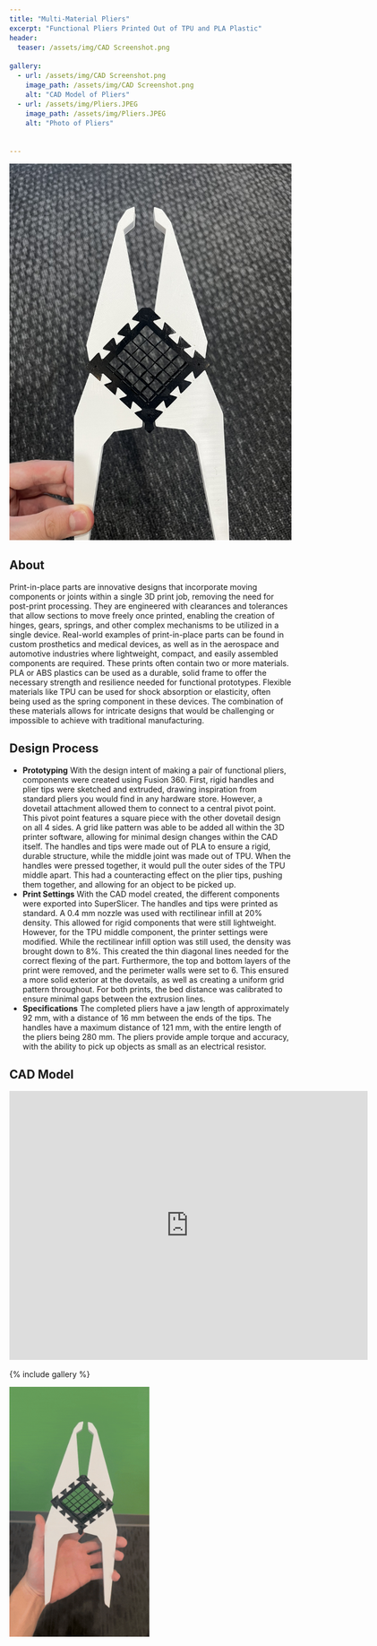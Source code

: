 ```yaml
---
title: "Multi-Material Pliers"
excerpt: "Functional Pliers Printed Out of TPU and PLA Plastic"
header:
  teaser: /assets/img/CAD Screenshot.png

gallery:
  - url: /assets/img/CAD Screenshot.png
    image_path: /assets/img/CAD Screenshot.png
    alt: "CAD Model of Pliers"
  - url: /assets/img/Pliers.JPEG
    image_path: /assets/img/Pliers.JPEG
    alt: "Photo of Pliers"


---
```


<img src="/assets/img/Pliers.JPEG" alt="Philip Butcher" style="width:600px;"/>

## About
Print-in-place parts are innovative designs that incorporate moving components or joints within a single 3D print job, removing the need for post-print processing. They are engineered with clearances and tolerances that allow sections to move freely once printed, enabling the creation of hinges, gears, springs, and other complex mechanisms to be utilized in a single device. Real-world examples of print-in-place parts can be found in custom prosthetics and medical devices, as well as in the aerospace and automotive industries where lightweight, compact, and easily assembled components are required. These prints often contain two or more materials. PLA or ABS plastics can be used as a durable, solid frame to offer the necessary strength and resilience needed for functional prototypes. Flexible materials like TPU can be used for shock absorption or elasticity, often being used as the spring component in these devices. The combination of these materials allows for intricate designs that would be challenging or impossible to achieve with traditional manufacturing.


## Design Process

* **Prototyping** With the design intent of making a pair of functional pliers, components were created using Fusion 360. First, rigid handles and plier tips were sketched and extruded, drawing inspiration from standard pliers you would find in any hardware store. However, a dovetail attachment allowed them to connect to a central pivot point. This pivot point features a square piece with the other dovetail design on all 4 sides. A grid like pattern was able to be added all within the 3D printer software, allowing for minimal design changes within the CAD itself. The handles and tips were made out of PLA to ensure a rigid, durable structure, while the middle joint was made out of TPU. When the handles were pressed together, it would pull the outer sides of the TPU middle apart. This had a counteracting effect on the plier tips, pushing them together, and allowing for an object to be picked up.
* **Print Settings** With the CAD model created, the different components were exported into SuperSlicer. The handles and tips were printed as standard. A 0.4 mm nozzle was used with rectilinear infill at 20% density. This allowed for rigid components that were still lightweight. However, for the TPU middle component, the printer settings were modified. While the rectilinear infill option was still used, the density was brought down to 8%. This created the thin diagonal lines needed for the correct flexing of the part. Furthermore, the top and bottom layers of the print were removed, and the perimeter walls were set to 6. This ensured a more solid exterior at the dovetails, as well as creating a uniform grid pattern throughout. For both prints, the bed distance was calibrated to ensure minimal gaps between the extrusion lines.
* **Specifications** The completed pliers have a jaw length of approximately 92 mm, with a distance of 16 mm between the ends of the tips. The handles have a maximum distance of 121 mm, with the entire length of the pliers being 280 mm. The pliers provide ample torque and accuracy, with the ability to pick up objects as small as an electrical resistor.


## CAD Model
<iframe src="https://vanderbilt643.autodesk360.com/shares/public/SH286ddQT78850c0d8a4ee3c61a144736d82?mode=embed" width="640" height="480" allowfullscreen="true" webkitallowfullscreen="true" mozallowfullscreen="true"  frameborder="0"></iframe>

{% include gallery %}

<img src="/assets/img/gif.gif" alt="Philip Butcher" style="width:250px;"/>
